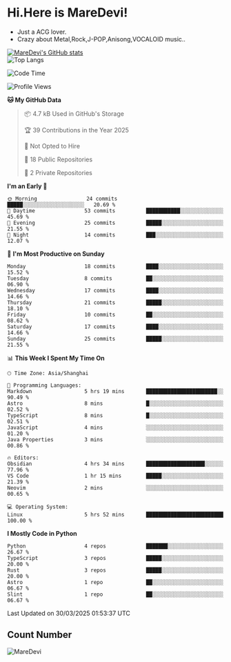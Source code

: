 # Hi.Here is MareDevi!

- Just a ACG lover.
- Crazy about Metal,Rock,J-POP,Anisong,VOCALOID music..

[![MareDevi's GitHub stats](https://github-readme-stats.vercel.app/api?username=MareDevi&show_icons=true&theme=algolia)](https://github.com/anuraghazra/github-readme-stats)  
![Top Langs](https://github-readme-stats.vercel.app/api/top-langs/?username=MareDevi&layout=compact&theme=algolia)

<!--START_SECTION:waka-->
![Code Time](http://img.shields.io/badge/Code%20Time-96%20hrs%2025%20mins-blue)

![Profile Views](http://img.shields.io/badge/Profile%20Views-4-blue)

**🐱 My GitHub Data** 

> 📦 4.7 kB Used in GitHub's Storage 
 > 
> 🏆 39 Contributions in the Year 2025
 > 
> 🚫 Not Opted to Hire
 > 
> 📜 18 Public Repositories 
 > 
> 🔑 2 Private Repositories 
 > 
**I'm an Early 🐤** 

```text
🌞 Morning                24 commits          █████░░░░░░░░░░░░░░░░░░░░   20.69 % 
🌆 Daytime                53 commits          ███████████░░░░░░░░░░░░░░   45.69 % 
🌃 Evening                25 commits          █████░░░░░░░░░░░░░░░░░░░░   21.55 % 
🌙 Night                  14 commits          ███░░░░░░░░░░░░░░░░░░░░░░   12.07 % 
```
📅 **I'm Most Productive on Sunday** 

```text
Monday                   18 commits          ████░░░░░░░░░░░░░░░░░░░░░   15.52 % 
Tuesday                  8 commits           ██░░░░░░░░░░░░░░░░░░░░░░░   06.90 % 
Wednesday                17 commits          ████░░░░░░░░░░░░░░░░░░░░░   14.66 % 
Thursday                 21 commits          █████░░░░░░░░░░░░░░░░░░░░   18.10 % 
Friday                   10 commits          ██░░░░░░░░░░░░░░░░░░░░░░░   08.62 % 
Saturday                 17 commits          ████░░░░░░░░░░░░░░░░░░░░░   14.66 % 
Sunday                   25 commits          █████░░░░░░░░░░░░░░░░░░░░   21.55 % 
```


📊 **This Week I Spent My Time On** 

```text
🕑︎ Time Zone: Asia/Shanghai

💬 Programming Languages: 
Markdown                 5 hrs 19 mins       ███████████████████████░░   90.49 % 
Astro                    8 mins              █░░░░░░░░░░░░░░░░░░░░░░░░   02.52 % 
TypeScript               8 mins              █░░░░░░░░░░░░░░░░░░░░░░░░   02.51 % 
JavaScript               4 mins              ░░░░░░░░░░░░░░░░░░░░░░░░░   01.20 % 
Java Properties          3 mins              ░░░░░░░░░░░░░░░░░░░░░░░░░   00.86 % 

🔥 Editors: 
Obsidian                 4 hrs 34 mins       ███████████████████░░░░░░   77.96 % 
VS Code                  1 hr 15 mins        █████░░░░░░░░░░░░░░░░░░░░   21.39 % 
Neovim                   2 mins              ░░░░░░░░░░░░░░░░░░░░░░░░░   00.65 % 

💻 Operating System: 
Linux                    5 hrs 52 mins       █████████████████████████   100.00 % 
```

**I Mostly Code in Python** 

```text
Python                   4 repos             ███████░░░░░░░░░░░░░░░░░░   26.67 % 
TypeScript               3 repos             █████░░░░░░░░░░░░░░░░░░░░   20.00 % 
Rust                     3 repos             █████░░░░░░░░░░░░░░░░░░░░   20.00 % 
Astro                    1 repo              ██░░░░░░░░░░░░░░░░░░░░░░░   06.67 % 
Slint                    1 repo              ██░░░░░░░░░░░░░░░░░░░░░░░   06.67 % 
```




 Last Updated on 30/03/2025 01:53:37 UTC
<!--END_SECTION:waka-->

## Count Number
![MareDevi](https://count.getloli.com/get/@maredevi?theme=moebooru-h)  

<!---
MareDevi/MareDevi is a ✨ special ✨ repository because its `README.md` (this file) appears on your GitHub profile.
You can click the Preview link to take a look at your changes.
--->
